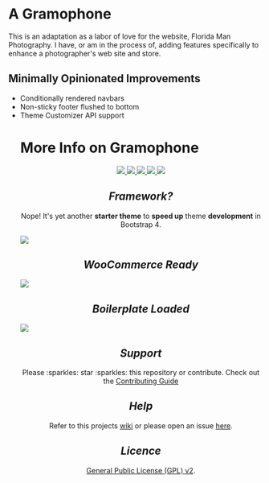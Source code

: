 <h1>A  Gramophone</h1>
<p>This is an adaptation as a labor of love for the website, Florida Man Photography. I have, or am in the process of, adding features specifically to enhance a photographer's web site and store.</p>
<h2>Minimally Opinionated Improvements</h2>
<ul>
<li>Conditionally rendered navbars</li>
<li>Non-sticky footer flushed to bottom</li>
<li>Theme Customizer API support
<h1>More Info on Gramophone</h1>
<p align="center">
  <a href="https://github.com/pjhampton/Gramophone/blob/master/licence">
    <img src="https://img.shields.io/badge/License-GPL--2.0+-brightgreen.svg?style=flat-square">
  </a>

  <a href="http://getbootstrap.com/">
    <img src="https://img.shields.io/badge/Bootstrap-v4.0.0%20(alpha.6)-6f5499.svg?style=flat-square">
  </a>

  <a href="http://wordpress.org/">
    <img src="https://img.shields.io/badge/WordPress-v4.7-00A0D2.svg?style=flat-square">
  </a>

  <a href="https://woothemes.com/woocommerce">
    <img src="https://img.shields.io/badge/WooCommerce-v2.6.11-A46497.svg?style=flat-square">
  </a>

  <a href="https://github.com/pjhampton/Gramophone/wiki">
    <img src="https://img.shields.io/badge/Docs-Github%20Wiki-ff69b4.svg?style=flat-square">
  </a>
</p>

<h2 align="center"><em>Framework?</em></h2>

<p align="center">Nope! It's yet another <strong>starter theme</strong> to <strong>speed up</strong> theme <strong>development</strong> in Bootstrap 4.</p>

<image src="https://github.com/pjhampton/assets/blob/master/gramophone/gramophone_home_1.png">

<h2 align="center"><em color="#a46497">WooCommerce Ready</em></h2>

<image src="https://github.com/pjhampton/assets/blob/master/gramophone/gramophone_home_2.png">

<h2 align="center"><em>Boilerplate Loaded</em></h2>

<image src="https://github.com/pjhampton/assets/blob/master/gramophone/gramophone_home_3.png">

<h2 align="center"><em>Support</em></h2>

<p align="center">Please :sparkles: star :sparkles: this repository or contribute. Check out the <a href="https://github.com/pjhampton/Gramophone/tree/master/.github/CONTRIBUTING.md">Contributing Guide</a></p>

<h2 align="center"><em>Help</em></h2>

<p align="center">Refer to this projects <a href="https://github.com/pjhampton/Gramophone/wiki">wiki</a> or please open an issue <a href="https://gituhb.com/pjhampton/Gramophone/issues">here</a>.</p>

<h2 align="center"><em>Licence</em></h2>

<p align="center"><a href="https://github.com/pjhampton/Gramophone/blob/master/licence.md">General Public License (GPL) v2</a>.</p>

